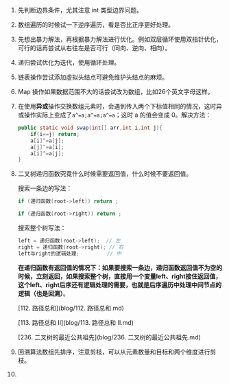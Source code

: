 1. 先判断边界条件，尤其注意 int 类型边界问题。

2. 数组遍历的时候试一下逆序遍历，看是否比正序更好处理。

3. 先想出暴力解法，再根据暴力解法进行优化。例如双层循环使用双指针优化，可行的话再尝试从右往左是否可行（同向、逆向、相向）。

4. 递归尝试优化为迭代，使用循环处理。

5. 链表操作尝试添加虚拟头结点可避免维护头结点的麻烦。

6. Map 操作如果数据范围不大的话尝试改为数组，比如26个英文字母这样。

7. 在使用**异或**操作交换数组元素时，会遇到传入两个下标值相同的情况，这时异或操作实际上变成了`a^=a;a^=a;a^=a`；这时 a 的值会变成 0。解决方法：

   ```java
   public static void swap(int[] arr,int i,int j){
       if(i==j) return;
       a[i]^=a[j];
       a[j]^=a[i];
       a[i]^=a[j];
   }
   ```

8. 二叉树递归函数究竟什么时候需要返回值，什么时候不要返回值。

   搜索一条边的写法：

   ```java
   if (递归函数(root->left)) return ;
   
   if (递归函数(root->right)) return ;
   ```

   搜索整个树写法：

   ```java
   left = 递归函数(root->left);  // 左
   right = 递归函数(root->right); // 右
   left与right的逻辑处理;         // 中 
   ```

   **在递归函数有返回值的情况下：如果要搜索一条边，递归函数返回值不为空的时候，立刻返回，如果搜索整个树，直接用一个变量left、right接住返回值，这个left、right后序还有逻辑处理的需要，也就是后序遍历中处理中间节点的逻辑（也是回溯）**。

   [112. 路径总和](blog/112. 路径总和.md)

   [113. 路径总和 II](blog/113. 路径总和 II.md)

   [236. 二叉树的最近公共祖先](blog/236. 二叉树的最近公共祖先.md)

9. 回溯算法数组先排序，注意剪枝，可以从元素数量和目标和两个维度进行剪枝。

10. 